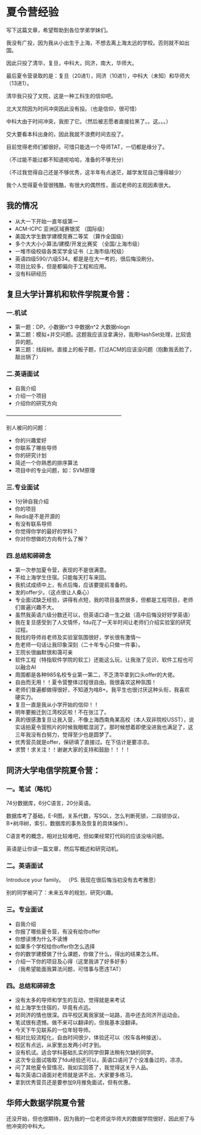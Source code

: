 # 夏令营经验
写下这篇文章，希望帮助到各位学弟学妹们。

我没有广投，因为我从小出生于上海，不想去离上海太远的学校。否则就不如出国。

因此只投了清华，复旦，中科大，同济，南大，华师大。

最后夏令营录取的是：复旦（20进1），同济（10进1），中科大（未知）和华师大（13进1）。

清华我只投了叉院，这是一种工科生的信仰吧。

北大叉院因为时间冲突因此没有投。（也是信仰，很可惜）

中科大由于时间冲突，我拒了它。（然后被志愿者直接拉黑了。。这。。。）

交大要看本科出身的，因此我就不浪费时间去投了。

目前觉得老师们都很好。可惜只能选一个导师TAT，一切都是缘分了。

（不过能不能过都不知道呢哈哈，准备的不够充分）

（不过我觉得自己还是不够优秀，这半年有点迷茫，越学发现自己懂得越少）

我个人觉得夏令营很残酷，有很大的偶然性，面试老师的主观因素很大。

## 我的情况

* 从大一下开始一直年级第一
* ACM-ICPC 亚洲区域赛银奖 （国际级）
* 美国大学生数学建模竞赛二等奖 （算作全国级）
* 多个大大小小算法/建模/开发比赛奖 （全国/上海市级）
* 一堆市级校级各类奖学金证书（上海市级/校级）
* 英语四级590/六级534。都是是在大一考的，很后悔没刷分。
* 项目比较多，但是都偏向于工程和应用。
* 没有科研经历

## 复旦大学计算机和软件学院夏令营：
### 一.机试

* 第一题：DP。小数据n^3 中数据n^2  大数据nlogn
* 第二题：模拟+并交问题。这题我应该没拿满分，我用HashSet处理，比较诡异的题。
* 第三题：线段树。直接上的板子题，打过ACM的应该没问题（抱歉我丢脸了，敲出锅了）

### 二.英语面试

* 自我介绍
* 介绍一个项目
* 介绍你的研究方向
 
——————————————————————

别人被问的问题：

* 你的兴趣爱好
* 你联系了哪些导师
* 你的研究计划
* 简述一个你熟悉的排序算法
* 项目中的专业问题，如：SVM原理


### 三.专业面试

* 1分钟自我介绍
* 你的项目
* Redis是不是开源的
* 有没有联系导师
* 你觉得你学的最好的学科？
* 你对你想做的方向有什么了解？

### 四.总结和碎碎念
* 第一次参加夏令营，表现的不是很满意。
* 不给上海学生住宿。只能每天打车来回。
* 我机试成绩中上，有点后悔，应该要提前准备的。
* 发的offer少。（这点很让人桑心）
* 专业面试缺乏经验，讲得有点短，我的项目虽然很多，但都是工程项目，老师们普遍兴趣不大。
* 虽然我英语六级分数还可以，但英语口语一生之敌（高中后悔没好好学英语）
* 我在复旦感受到了人文情怀，fdu花了一天半时间让老师们介绍实验室的研究过程。
* 我找的导师肖老师及实验室氛围很好，学长很有激情～
* 危老师一句话让我印象深刻（二十年专心只做一件事）。
* 王院长很幽默很和蔼可亲
* 软件工程（特指软件学院的软工）还能这么玩，让我涨了见识，软件工程也可以融合AI
* 周围都是各种985名校专业第一第二，不乏清华拿到口头offer的大佬。
* 自由而无用！！夏令营整体过程很自由。我很喜欢这种氛围！
* 老师们普遍都做得很好，不知道为啥B+。我平生也很讨厌这种头衔，我喜欢硬实力。
* 复旦一直是我从小学开始的信仰！！
* 明年要搬迁到江湾校区啦！不在张江了。
* 真的很感激复旦让我入营，不像上海西南角某高校（本人双非院校USST），说实话拍夏令营照片的时候我眼眶湿润了。那时候想着即使没进我也满足了，这三年我没有白努力，觉得至少也是圆梦了。
* 优秀营员就是offer，保研填了直接过。在下估计是要凉凉。
* 求赞！求关注！！谢谢大家的支持和鼓励！！！！

## 同济大学电信学院夏令营：
### 一。笔试（略坑）
74分数据库，6分C语言，20分英语。

数据库考了基础，E-R图，关系代数，写SQL，怎么判断死锁，二段锁协议，B+树/B树，索引，数据库的事务及恢复的具体操作）。

C语言考的概念，相对比较难吧，但如果经常打代码的应该没啥问题。

英语是让你读一篇文章，然后写概述和研究动机。

### 二。英语面试
Introduce your family。 （PS. 我现在很后悔当初没有去考雅思）

别的同学被问了：未来五年的规划，研究兴趣。

### 三。专业面试
* 自我介绍
* 你报了哪些夏令营，有没有给你offer
* 你想读博为什么不读博
* 如果多个学校给你offer你怎么选择
* 你的数学建模做了什么课题，你做了什么，得出的结果怎么样。
* 介绍一下你的项目及心得（这里我讲了好多好多）
* （我希望能面我算法问题，可惜事与愿违TAT）

### 四。总结和碎碎念
* 没有太多的导师和学生的互动，觉得就是来考试
* 给上海学生住宿的，毕竟有点远。
* 对同济的情也很深。四平校区离我家就一站路，高中还去同济开运动会。
* 笔试很有遗憾。做不来可以翻译的，但我基本没翻译。
* 今天下午见联系的一位年轻导师。
* 相对比较流程化，自由时间很少，体验还可以（校车各种接送）。
* 校区有点远，从家里出发两小时才到。
* 没有机试。适合学科基础扎实的同学但算法稍有欠缺的同学。
* 这次专业面试吸取了fdu经验还可以，英语口语问了个没准备过的，凉凉。
* 问了其他夏令营情况，我如实回答了，我觉得这关乎人品。
* 每次英语口语面对老师就是讲不出，大家要多练习。
* 拿到优秀营员还是要参加9月推免面试，但有优惠。


## 华师大数据学院夏令营

还没开始，但也很期待，因为我的一位老师说华师大的数据学院很好，因此拒了与他冲突的中科大。




